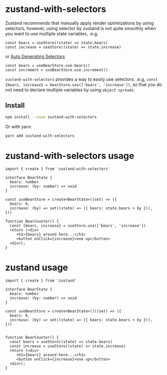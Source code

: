 # zustand-with-selectors

Zustand recommends that manually apply render optimizations by using selectors, however, using selector by zustand is not quite smoothly when you want to use multiple state variables, .e.g,

```
const bears = useStore((state) => state.bears)
const increase = useStore((state) => state.increase)
```

or [Auto Generating Selectors](https://docs.pmnd.rs/zustand/guides/auto-generating-selectors)
```
const bears = useBearStore.use.bears()
const increment = useBearStore.use.increment()
```

`zustand-with-selectors` provides a way to easily use selectors. .e.g, `const {bears, increase} = bearStore.use(['bears', 'increase'])`, so that you do not need to declare multiple variables by using `object spreads`.

## Install

```bash
npm install --save zustand-with-selectors
```

Or with yarn:

```bash
yarn add zustand-with-selectors
```


# zustand-with-selectors usage

```
import { create } from 'zustand-with-selectors'

interface BearState {
  bears: number
  increase: (by: number) => void
}

const useBearStore = create<BearState>((set) => ({
  bears: 0,
  increase: (by) => set((state) => ({ bears: state.bears + by })),
}))

function BearCounter() {
  const {bears, increase} = useStore.use(['bears', 'increase'])
  return (<div>
     <h1>{bears} around here...</h1>
     <button onClick={increase}>one up</button>
  <div>);
}
```

# zustand usage

```
import { create } from 'zustand'

interface BearState {
  bears: number
  increase: (by: number) => void
}

const useBearStore = create<BearState>()((set) => ({
  bears: 0,
  increase: (by) => set((state) => ({ bears: state.bears + by })),
}))


function BearCounter() {
  const bears = useStore((state) => state.bears)
  const increase = useStore((state) => state.increase)
  return (<div>
     <h1>{bears} around here...</h1>
     <button onClick={increase}>one up</button>
  <div>);
}
```


[](https://docs.pmnd.rs/zustand/guides/auto-generating-selectors)